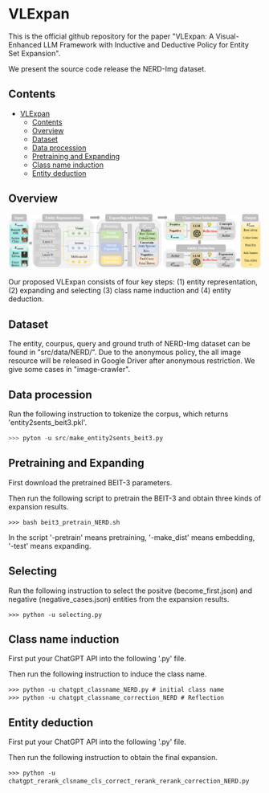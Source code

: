 # VLExpan
This is the official github repository for the paper "VLExpan: A Visual-Enhanced LLM Framework with Inductive and Deductive Policy for Entity Set Expansion".

We present the source code release the NERD-Img dataset.

## Contents

- [VLExpan](#VLExpan)
  - [Contents](#contents)
  - [Overview](#overview)
  - [Dataset](#Dataset)
  - [Data procession](#Data-procession)
  - [Pretraining and Expanding](#Pretraining-and-Expanding)
  - [Class name induction](#Class-name-induction)
  - [Entity deduction](#Entity-deduction)

## Overview
<img src="VLExpan.jpg"/>

Our proposed VLExpan consists of four key steps: (1) entity representation, (2) expanding and selecting (3) class name induction and (4) entity deduction.

## Dataset
The entity, courpus, query and ground truth of NERD-Img dataset can be found in "src/data/NERD/". 
Due to the anonymous policy, the all image resource will be released in Google Driver after anonymous restriction. We give some cases in "image-crawler". 

## Data procession
Run the following instruction to tokenize the corpus, which returns 'entity2sents_beit3.pkl'.
```python
>>> pyton -u src/make_entity2sents_beit3.py
```

## Pretraining and Expanding
First download the pretrained BEIT-3 parameters.

Then run the following script to pretrain the BEIT-3 and obtain three kinds of expansion results.
```
>>> bash beit3_pretrain_NERD.sh
```
In the script '-pretrain' means pretraining, '-make_dist' means embedding, '-test' means expanding.

## Selecting
Run the following instruction to select the positve (become_first.json) and negative (negative_cases.json) entities from the expansion results.
```
>>> python -u selecting.py
```

## Class name induction
First put your ChatGPT API into the following '.py' file.

Then run the following instruction to induce the class name.
```
>>> python -u chatgpt_classname_NERD.py # initial class name
>>> python -u chatgpt_classname_correction_NERD # Reflection
```

## Entity deduction
First put your ChatGPT API into the following '.py' file.

Then run  the following instruction to obtain the final expansion.
```
>>> python -u chatgpt_rerank_clsname_cls_correct_rerank_rerank_correction_NERD.py 
```
